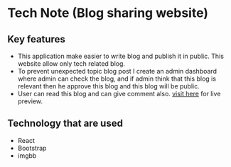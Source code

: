 # Tech Note (Blog sharing website)

## Key features

- This application make easier to write blog and publish it in public. This website allow only tech related blog.
- To prevent unexpected topic blog post I create an admin dashboard where admin can check the blog, and if admin think that this blog is relevant then he approve this blog and this blog will be public.
- User can read this blog and can give comment also.
  [visit here](https://tech-note.netlify.app) for live preview.

## Technology that are used

- React
- Bootstrap
- imgbb
